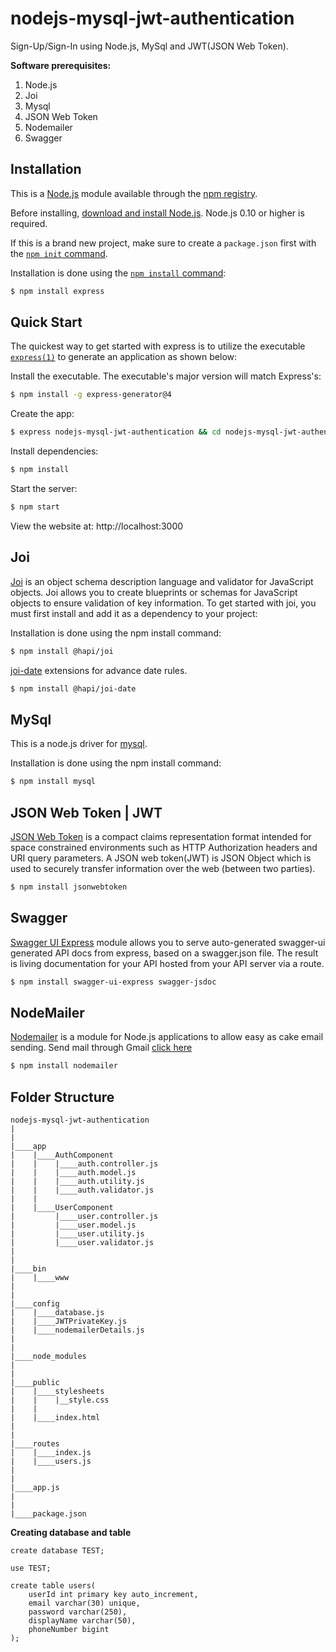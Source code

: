 # nodejs-mysql-jwt-authentication
Sign-Up/Sign-In using Node.js, MySql and JWT(JSON Web Token).


**Software prerequisites:**

1. Node.js
2. Joi
3. Mysql
4. JSON Web Token
5. Nodemailer
6. Swagger

## Installation

This is a [Node.js](https://nodejs.org/en/) module available through the
[npm registry](https://www.npmjs.com/).

Before installing, [download and install Node.js](https://nodejs.org/en/download/).
Node.js 0.10 or higher is required.

If this is a brand new project, make sure to create a `package.json` first with
the [`npm init` command](https://docs.npmjs.com/creating-a-package-json-file).

Installation is done using the
[`npm install` command](https://docs.npmjs.com/getting-started/installing-npm-packages-locally):

```bash
$ npm install express
```

## Quick Start

  The quickest way to get started with express is to utilize the executable [`express(1)`](https://github.com/expressjs/generator) to generate an application as shown below:

  Install the executable. The executable's major version will match Express's:

```bash
$ npm install -g express-generator@4
```

  Create the app:

```bash
$ express nodejs-mysql-jwt-authentication && cd nodejs-mysql-jwt-authentication
```

  Install dependencies:

```bash
$ npm install
```

  Start the server:

```bash
$ npm start
```

  View the website at: http://localhost:3000

## Joi

  [Joi](https://hapi.dev/tutorials/validation/?lang=en_US) is an object schema description language and validator for JavaScript objects. Joi allows you to create blueprints or schemas for JavaScript objects to ensure validation of key information. To get started with joi, you must first install and add it as a dependency to your project:

Installation is done using the npm install command:

```bash
$ npm install @hapi/joi
```
[joi-date](https://hapi.dev/module/joi-date/) extensions for advance date rules.  
```bash
$ npm install @hapi/joi-date
```

## MySql
This is a node.js driver for [mysql](https://github.com/mysqljs/mysql).

Installation is done using the npm install command:
```bash
$ npm install mysql
```


## JSON Web Token | JWT
   [JSON Web Token](https://www.npmjs.com/package/jsonwebtoken) is a compact claims representation
format intended for space constrained environments such as HTTP Authorization headers and URI query 
parameters.
   A JSON web token(JWT) is JSON Object which is used to securely transfer information over the web
(between two parties).
```bash
$ npm install jsonwebtoken
```

## Swagger
  [Swagger UI Express](https://www.npmjs.com/package/swagger-ui-express) module allows you to serve auto-generated swagger-ui generated API docs from express, based on a swagger.json file. The result is living documentation for your API hosted from your API server via a route.  
```bash
$ npm install swagger-ui-express swagger-jsdoc
```

## NodeMailer
  [Nodemailer](https://nodemailer.com) is a module for Node.js applications to allow easy as cake email sending. 
 Send mail through Gmail [click here](https://nodemailer.com/usage/using-gmail/)
```bash
$ npm install nodemailer
```

## Folder Structure

```
nodejs-mysql-jwt-authentication
|
|
|____app
|    |____AuthComponent
|    |    |____auth.controller.js
|    |    |____auth.model.js
|    |    |____auth.utility.js
|    |    |____auth.validator.js
|    |
|    |____UserComponent
|         |____user.controller.js
|      	  |____user.model.js
|         |____user.utility.js
|         |____user.validator.js
|
|
|____bin
|    |____www
|
|
|____config
|    |____database.js
|    |____JWTPrivateKey.js
|    |____nodemailerDetails.js
|
|
|____node_modules 
|
|
|____public
|    |____stylesheets
|    |    |__style.css
|    |
|    |____index.html
|
|
|____routes
|    |____index.js
|    |____users.js
|
|
|____app.js
|
|
|____package.json

```



**Creating database and table**

```
create database TEST;

use TEST;

create table users(
    userId int primary key auto_increment,
    email varchar(30) unique,
    password varchar(250),
    displayName varchar(50),
    phoneNumber bigint
);
```

